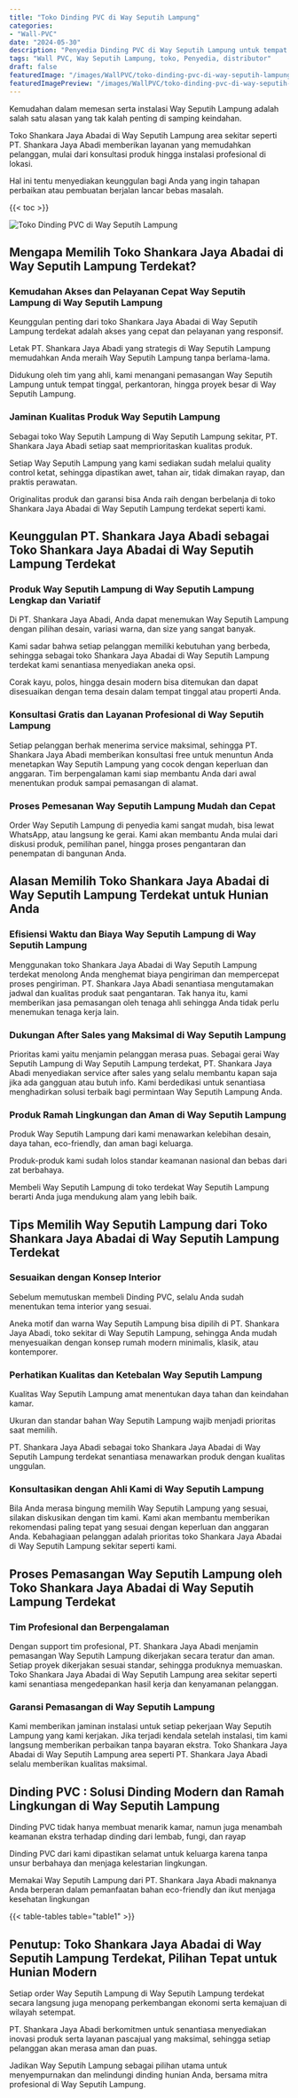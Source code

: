 ```yaml
---
title: "Toko Dinding PVC di Way Seputih Lampung"
categories:
- "Wall-PVC"
date: "2024-05-30"
description: "Penyedia Dinding PVC di Way Seputih Lampung untuk tempat tinggal, kantor, serta ritel. Panel terbaik, beragam motif, pilihan warna menarik, beserta jasa pemasangan ditangani oleh tim berpengalaman dan garansi resmi!|Layanan penyediaan Dinding PVC di Way Seputih Lampung untuk keperluan rumah, office, maupun toko, beserta material berkualitas dan instalasi oleh tenaga ahli profesional serta garansi resmi.|Alternatif Dinding PVC di Way Seputih Lampung yang terbukti bagi tempat tinggal, kantor, dan ritel, dengan material terbaik dan penempatan dikerjakan oleh tim berpengalaman dan kepastian resmi.|Distribusi Dinding PVC di Way Seputih Lampung untuk rumah, perkantoran, dan toko, dengan material berkualitas dan pemasangan ditangani oleh tenaga ahli berpengalaman, disertai beserta jaminan resmi.}"
tags: "Wall PVC, Way Seputih Lampung, toko, Penyedia, distributor"
draft: false
featuredImage: "/images/WallPVC/toko-dinding-pvc-di-way-seputih-lampung.png"
featuredImagePreview: "/images/WallPVC/toko-dinding-pvc-di-way-seputih-lampung.png"
---
```


Kemudahan dalam memesan serta instalasi Way Seputih Lampung adalah salah satu alasan yang tak kalah penting di samping keindahan.

Toko Shankara Jaya Abadai di Way Seputih Lampung area sekitar seperti PT. Shankara Jaya Abadi memberikan layanan yang memudahkan pelanggan, mulai dari konsultasi produk hingga instalasi profesional di lokasi.

Hal ini tentu menyediakan keunggulan bagi Anda yang ingin tahapan perbaikan atau pembuatan berjalan lancar bebas masalah.

{{< toc >}}

![Toko Dinding PVC di Way Seputih Lampung](/images/Wall-PVC/Toko-Dinding-PVC-di-Way-Seputih-Lampung.png)

## Mengapa Memilih Toko Shankara Jaya Abadai di Way Seputih Lampung Terdekat?

### Kemudahan Akses dan Pelayanan Cepat Way Seputih Lampung di Way Seputih Lampung

Keunggulan penting dari toko Shankara Jaya Abadai di Way Seputih Lampung terdekat adalah akses yang cepat dan pelayanan yang responsif.

Letak PT. Shankara Jaya Abadi yang strategis di Way Seputih Lampung memudahkan Anda meraih Way Seputih Lampung tanpa berlama-lama.

Didukung oleh tim yang ahli, kami menangani pemasangan Way Seputih Lampung untuk tempat tinggal, perkantoran, hingga proyek besar di Way Seputih Lampung.

### Jaminan Kualitas Produk Way Seputih Lampung

Sebagai toko Way Seputih Lampung di Way Seputih Lampung sekitar, PT. Shankara Jaya Abadi setiap saat memprioritaskan kualitas produk.

Setiap Way Seputih Lampung yang kami sediakan sudah melalui quality control ketat, sehingga dipastikan awet, tahan air, tidak dimakan rayap, dan praktis perawatan.

Originalitas produk dan garansi bisa Anda raih dengan berbelanja di toko Shankara Jaya Abadai di Way Seputih Lampung terdekat seperti kami.

## Keunggulan PT. Shankara Jaya Abadi sebagai Toko Shankara Jaya Abadai di Way Seputih Lampung Terdekat

### Produk Way Seputih Lampung di Way Seputih Lampung Lengkap dan Variatif

Di PT. Shankara Jaya Abadi, Anda dapat menemukan Way Seputih Lampung dengan pilihan desain, variasi warna, dan size yang sangat banyak.

Kami sadar bahwa setiap pelanggan memiliki kebutuhan yang berbeda, sehingga sebagai toko Shankara Jaya Abadai di Way Seputih Lampung terdekat kami senantiasa menyediakan aneka opsi.

Corak kayu, polos, hingga desain modern bisa ditemukan dan dapat disesuaikan dengan tema desain dalam tempat tinggal atau properti Anda.

### Konsultasi Gratis dan Layanan Profesional di Way Seputih Lampung

Setiap pelanggan berhak menerima service maksimal, sehingga PT. Shankara Jaya Abadi memberikan konsultasi free untuk menuntun Anda menetapkan Way Seputih Lampung yang cocok dengan keperluan dan anggaran. Tim berpengalaman kami siap membantu Anda dari awal menentukan produk sampai pemasangan di alamat.

### Proses Pemesanan Way Seputih Lampung Mudah dan Cepat

Order Way Seputih Lampung di penyedia kami sangat mudah, bisa lewat WhatsApp, atau langsung ke gerai. Kami akan membantu Anda mulai dari diskusi produk, pemilihan panel, hingga proses pengantaran dan penempatan di bangunan Anda.

## Alasan Memilih Toko Shankara Jaya Abadai di Way Seputih Lampung Terdekat untuk Hunian Anda

### Efisiensi Waktu dan Biaya Way Seputih Lampung di Way Seputih Lampung

Menggunakan toko Shankara Jaya Abadai di Way Seputih Lampung terdekat menolong Anda menghemat biaya pengiriman dan mempercepat proses pengiriman. PT. Shankara Jaya Abadi senantiasa mengutamakan jadwal dan kualitas produk saat pengantaran. Tak hanya itu, kami memberikan jasa pemasangan oleh tenaga ahli sehingga Anda tidak perlu menemukan tenaga kerja lain.

### Dukungan After Sales yang Maksimal di Way Seputih Lampung

Prioritas kami yaitu menjamin pelanggan merasa puas. Sebagai gerai Way Seputih Lampung di Way Seputih Lampung terdekat, PT. Shankara Jaya Abadi menyediakan service after sales yang selalu membantu kapan saja jika ada gangguan atau butuh info. Kami berdedikasi untuk senantiasa menghadirkan solusi terbaik bagi permintaan Way Seputih Lampung Anda.

### Produk Ramah Lingkungan dan Aman di Way Seputih Lampung

Produk Way Seputih Lampung dari kami menawarkan kelebihan desain, daya tahan, eco-friendly, dan aman bagi keluarga.

Produk-produk kami sudah lolos standar keamanan nasional dan bebas dari zat berbahaya.

Membeli Way Seputih Lampung di toko terdekat Way Seputih Lampung berarti Anda juga mendukung alam yang lebih baik.

## Tips Memilih Way Seputih Lampung dari Toko Shankara Jaya Abadai di Way Seputih Lampung Terdekat

### Sesuaikan dengan Konsep Interior 

Sebelum memutuskan membeli Dinding PVC, selalu Anda sudah menentukan tema interior yang sesuai.

Aneka motif dan warna Way Seputih Lampung bisa dipilih di PT. Shankara Jaya Abadi, toko sekitar di Way Seputih Lampung, sehingga Anda mudah menyesuaikan dengan konsep rumah modern minimalis, klasik, atau kontemporer.

### Perhatikan Kualitas dan Ketebalan Way Seputih Lampung

Kualitas Way Seputih Lampung amat menentukan daya tahan dan keindahan kamar.

Ukuran dan standar bahan Way Seputih Lampung wajib menjadi prioritas saat memilih.

PT. Shankara Jaya Abadi sebagai toko Shankara Jaya Abadai di Way Seputih Lampung terdekat senantiasa menawarkan produk dengan kualitas unggulan.

### Konsultasikan dengan Ahli Kami di Way Seputih Lampung

Bila Anda merasa bingung memilih Way Seputih Lampung yang sesuai, silakan diskusikan dengan tim kami. Kami akan membantu memberikan rekomendasi paling tepat yang sesuai dengan keperluan dan anggaran Anda. Kebahagiaan pelanggan adalah prioritas toko Shankara Jaya Abadai di Way Seputih Lampung sekitar seperti kami.

## Proses Pemasangan Way Seputih Lampung oleh Toko Shankara Jaya Abadai di Way Seputih Lampung Terdekat

### Tim Profesional dan Berpengalaman

Dengan support tim profesional, PT. Shankara Jaya Abadi menjamin pemasangan Way Seputih Lampung dikerjakan secara teratur dan aman. Setiap proyek dikerjakan sesuai standar, sehingga produknya memuaskan. Toko Shankara Jaya Abadai di Way Seputih Lampung area sekitar seperti kami senantiasa mengedepankan hasil kerja dan kenyamanan pelanggan.

### Garansi Pemasangan di Way Seputih Lampung

Kami memberikan jaminan instalasi untuk setiap pekerjaan Way Seputih Lampung yang kami kerjakan. Jika terjadi kendala setelah instalasi, tim kami langsung memberikan perbaikan tanpa bayaran ekstra. Toko Shankara Jaya Abadai di Way Seputih Lampung area seperti PT. Shankara Jaya Abadi selalu memberikan kualitas maksimal.

##  Dinding PVC : Solusi Dinding Modern dan Ramah Lingkungan di Way Seputih Lampung

 Dinding PVC  tidak hanya membuat menarik kamar, namun juga menambah keamanan ekstra terhadap dinding dari lembab, fungi, dan rayap

 Dinding PVC  dari kami dipastikan selamat untuk keluarga karena tanpa unsur berbahaya dan menjaga kelestarian lingkungan.

Memakai Way Seputih Lampung dari PT. Shankara Jaya Abadi maknanya Anda berperan dalam pemanfaatan bahan eco-friendly dan ikut menjaga kesehatan lingkungan

{{< table-tables table="table1" >}}

## Penutup: Toko Shankara Jaya Abadai di Way Seputih Lampung Terdekat, Pilihan Tepat untuk Hunian Modern

Setiap order Way Seputih Lampung di Way Seputih Lampung terdekat secara langsung juga menopang perkembangan ekonomi serta kemajuan di wilayah setempat.

PT. Shankara Jaya Abadi berkomitmen untuk senantiasa menyediakan inovasi produk serta layanan pascajual yang maksimal, sehingga setiap pelanggan akan merasa aman dan puas.

Jadikan Way Seputih Lampung sebagai pilihan utama untuk menyempurnakan dan melindungi dinding hunian Anda, bersama mitra profesional di Way Seputih Lampung.
